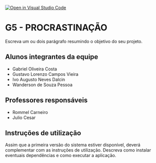 [![Open in Visual Studio Code](https://classroom.github.com/assets/open-in-vscode-c66648af7eb3fe8bc4f294546bfd86ef473780cde1dea487d3c4ff354943c9ae.svg)](https://classroom.github.com/online_ide?assignment_repo_id=7598814&assignment_repo_type=AssignmentRepo)
# G5 - PROCRASTINAÇÃO
Escreva um ou dois  parágrafo resumindo o objetivo do seu projeto.

## Alunos integrantes da equipe

* Gabriel Oliveira Costa
* Gustavo Lorenzo Campos Vieira
* Ivo Augusto Neves Dalcin
* Wanderson de Souza Pessoa

## Professores responsáveis

* Rommel Carneiro
* Julio Cesar

## Instruções de utilização

Assim que a primeira versão do sistema estiver disponível, deverá complementar com as instruções de utilização. Descreva como instalar eventuais dependências e como executar a aplicação.
